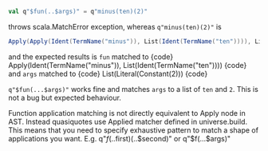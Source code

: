```scala
val q"$fun(..$args)" = q"minus(ten)(2)"
```

throws scala.MatchError exception, whereas `q"minus(ten)(2)"` is

```scala
Apply(Apply(Ident(TermName("minus")), List(Ident(TermName("ten")))), List(Literal(Constant(2))))
```

and the expected results is `fun` matched to {code}
Apply(Ident(TermName("minus")), List(Ident(TermName("ten"))))
{code} and `args` matched to {code}
List(Literal(Constant(2)))
{code}

`q"$fun(...$args)"` works fine and matches `args` to a list of `ten` and `2`.
This is not a bug but expected behaviour. 

Function application matching is not directly equivalent to Apply node in AST. Instead quasiquotes use Applied matcher defined in universe.build. This means that you need to specify exhaustive pattern to match a shape of applications you want. E.g. q"$f(..$first)(..$second)" or q"$f(...$args)"
